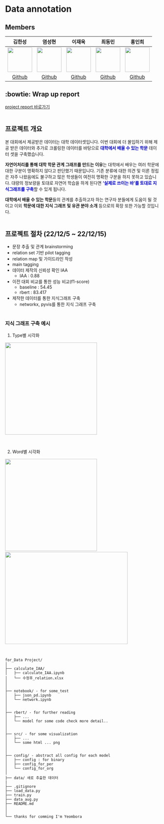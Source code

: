 # Data annotation
## Members

김한성|염성현|이재욱|최동민|홍인희|
:-:|:-:|:-:|:-:|:-:
<img src='https://user-images.githubusercontent.com/97818356/208237635-9bf65d96-ce27-4575-beb4-bb581a2c8e32.jpeg' height=80 width=80px></img>|<img src="https://user-images.githubusercontent.com/97818356/208237572-10eeebd0-9134-41ce-a9a2-a9577f8384e6.jpeg" height=80 width=80px/>|<img src='https://user-images.githubusercontent.com/108864803/208801820-5b050001-77ed-4714-acd2-3ad42c889ff2.png' height=80 width=80px></img>|<img src='https://user-images.githubusercontent.com/108864803/208801708-fac3aade-f4bd-48c3-a623-973724ee68d0.png' height=80 width=80px></img>|<img src='https://user-images.githubusercontent.com/97818356/208237742-7901464c-c4fc-4066-8a85-1488d56e0cce.jpg' height=80 width=80px>|
[Github](https://github.com/datakim1201)|[Github](https://github.com/neulvo)|[Github](https://github.com/datakim1201)|[Github](https://github.com/unknownburphy)|[Github](https://github.com/inni-iii)


## :bowtie: Wrap up report
[project report 바로가기](https://github.com/boostcampaitech4lv23nlp1/level2_dataannotation_nlp-level2-nlp-07/blob/main/NLP%20%EB%8D%B0%EC%9D%B4%ED%84%B0%EC%A0%9C%EC%9E%91_NLP_%ED%8C%80%20%EB%A6%AC%ED%8F%AC%ED%8A%B8(07%EC%A1%B0).pdf)  
&nbsp;  
## 프로젝트 개요

본 대회에서 제공받은 데이터는 대학 데이터셋입니다. 이번 대회에 더 몰입하기 위해 제공 받은 데이터와 추가로 크롤링한 데이터를 바탕으로  **<span style="color: #0000CD">대학에서 배울 수 있는 학문** 데이터 셋을 구축했습니다.

**자연어처리를 통해 대학 학문 관계 그래프를 만드는 이유**는 대학에서 배우는 여러 학문에 대한 구분이 명확하지 않다고 판단했기 때문입니다. 기존 분류에 대한 의견 및 이론 정립은 자주 나왔음에도 불구하고 많은 학생들이 여전히 명확한 구분을 하지 못하고 있습니다. 대량의 정보량을 토대로 자연어 학습을 하게 된다면 **<span style="color: #0000CD">‘실제로 쓰이는 바’를 토대로 지식그래프를 구축**할 수 있게 됩니다.

**대학에서 배울 수 있는 학문**들의 관계를 추출하고자 하는 연구자 분들에게 도움이 될 것이고 이외 **학문에 대한 지식 그래프 및 유관 분야 소개** 등으로의 확장 또한 가능할 것입니다.  
&nbsp;


## 프로젝트 절차 (22/12/5 ~ 22/12/15)
- 문장 추출 및 관계 brainstorming
- relation set 기반 pilot tagging
- relation map 및 가이드라인 작성
- main tagging
- 데이터 제작의 신뢰성 확인 IAA
    - IAA : 0.88
- 이전 대회 비교를 통한 성능 비교(f1-score)
    - baseline : 54.45
    - rbert : 83.417 
- 제작한 데이터를 통한 지식그래프 구축
    - networkx, pyvis를 통한 지식 그래프 구축  
&nbsp;  

### 지식 그래프 구축 예시
1. Type별 시각화    

<img src='https://user-images.githubusercontent.com/97818356/208237927-b61a1b3d-46eb-4883-982f-ac785b023073.png' height=300 width=300px> 

&nbsp;  
  
2. Word별 시각화  

<img src='https://user-images.githubusercontent.com/97818356/208237983-cecf5a84-2b3b-4de7-b4d9-e74365bb58c4.png' height=300 width=300px>&nbsp;&nbsp;<img src='https://user-images.githubusercontent.com/97818356/208238079-b65355c2-964f-4eb1-9c66-f1cf7b7bbee4.png' height=300 width=400px>

&nbsp;


```
for_Data Project/
│
├── calculate_IAA/ 
│   ├── calculate_IAA.ipynb
│   └── 수정후_relation.xlsx
│
│
├── notebook/ - for some_test
│   ├── json_pd.ipynb
│   └── network.ipynb
│
│
├── rbert/ - for further reading
│   ├── ...
│   └── model for some code check more detail..
│
│
├── src/ - for some visualization
│   ├── ...
│   └── some html ... png
│
│
├── config/ - abstract all config for each model
│   ├── config : for binary
│   ├── config_for_per
│   └── config_for_org
│
├── data/ 새로 추출한 데이터 
|
├── .gitignore
├── load_data.py
├── train.py
├── data_aug.py
├── README.md
│
│  
└── thanks for comming I'm Yeombora
```
